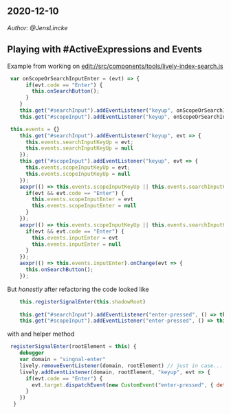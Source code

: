 ## 2020-12-10
*Author: @JensLincke*

## Playing with #ActiveExpressions and Events

Example from working on <edit://src/components/tools/lively-index-search.js>

```javascript
 var onScopeOrSearchInputEnter = (evt) => { 
      if(evt.code == "Enter") { 
        this.onSearchButton(); 
      }
    }
    this.get("#searchInput").addEventListener("keyup", onScopeOrSearchInputEnter);
    this.get("#scopeInput").addEventListener("keyup", onScopeOrSearchInputEnter);
```

```javascript
 this.events = {}
    this.get("#searchInput").addEventListener("keyup", evt => {
      this.events.searchInputKeyUp = evt; 
      this.events.searchInputKeyUp = null
    });
    this.get("#scopeInput").addEventListener("keyup", evt => {
      this.events.scopeInputKeyUp = evt;
      this.events.scopeInputKeyUp = null      
    });
    aexpr(() => this.events.scopeInputKeyUp || this.events.searchInputKeyUp).onChange(evt => {
      if(evt && evt.code == "Enter") { 
        this.events.scopeInputEnter = evt 
        this.events.scopeInputEnter = null
      }
    });
    aexpr(() => this.events.scopeInputKeyUp || this.events.searchInputKeyUp).onChange(evt => {
      if(evt && evt.code == "Enter") { 
        this.events.inputEnter = evt 
        this.events.inputEnter = null
      }
    });
    aexpr(() => this.events.inputEnter).onChange(evt => {
      this.onSearchButton();
    });
```

But *honestly* after refactoring the code looked like

```javascript
    this.registerSignalEnter(this.shadowRoot)
    
    this.get("#searchInput").addEventListener("enter-pressed", () => this.onSearchButton());
    this.get("#scopeInput").addEventListener("enter-pressed", () => this.onSearchButton());
```

with and helper method

```javascript
 registerSignalEnter(rootElement = this) {
    debugger
    var domain = "singnal-enter"
    lively.removeEventListener(domain, rootElement) // just in case...
    lively.addEventListener(domain, rootElement, "keyup", evt => {
      if(evt.code == "Enter") { 
        evt.target.dispatchEvent(new CustomEvent("enter-pressed", { detail: evt })) 
      }  
    })
  }
```



